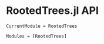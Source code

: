# RootedTrees.jl API

```@meta
CurrentModule = RootedTrees
```

```@autodocs
Modules = [RootedTrees]
```

